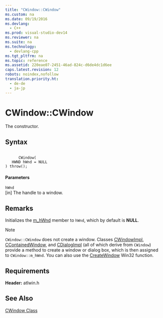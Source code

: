 ```yaml
---
title: "CWindow::CWindow"
ms.custom: na
ms.date: 09/19/2016
ms.devlang: 
  - C++
ms.prod: visual-studio-dev14
ms.reviewer: na
ms.suite: na
ms.technology: 
  - devlang-cpp
ms.tgt_pltfrm: na
ms.topic: reference
ms.assetid: 220eae07-2451-46ad-824c-d6de4dc1d6ee
caps.latest.revision: 12
robots: noindex,nofollow
translation.priority.ht: 
  - de-de
  - ja-jp
---
```

# CWindow::CWindow
The constructor.  
  
## Syntax  
  
```  
  
      CWindow(  
   HWND hWnd = NULL   
) throw();  
```  
  
#### Parameters  
 `hWnd`  
 [in] The handle to a window.  
  
## Remarks  
 Initializes the [m_hWnd](../vs140/CWindow--m_hWnd.md) member to `hWnd`, which by default is **NULL**.  
  
> [!NOTE]
>  `CWindow::CWindow` does not create a window. Classes [CWindowImpl](../vs140/CWindowImpl-Class.md), [CContainedWindow](../vs140/CContainedWindowT-Class.md), and [CDialogImpl](../vs140/CDialogImpl-Class.md) (all of which derive from `CWindow`) provide a method to create a window or dialog box, which is then assigned to `CWindow::m_hWnd`. You can also use the [CreateWindow](http://msdn.microsoft.com/library/windows/desktop/ms632679) Win32 function.  
  
## Requirements  
 **Header:** atlwin.h  
  
## See Also  
 [CWindow Class](../vs140/CWindow-Class.md)